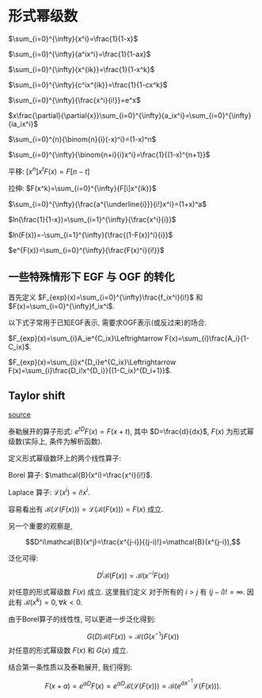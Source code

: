 # 形式幂级数

$\sum_{i=0}^{\infty}{x^i}=\frac{1}{1-x}$

$\sum_{i=0}^{\infty}{a^ix^i}=\frac{1}{1-ax}$

$\sum_{i=0}^{\infty}{x^{ik}}=\frac{1}{1-x^k}$

$\sum_{i=0}^{\infty}{c^ix^{ik}}=\frac{1}{1-cx^k}$

$\sum_{i=0}^{\infty}{\frac{x^i}{i!}}=e^x$

$x\frac{\partial}{\partial{x}}\sum_{i=0}^{\infty}{a_ix^i}=\sum_{i=0}^{\infty}{ia_ix^i}$

$\sum_{i=0}^{n}{\binom{n}{i}(-x)^i}=(1-x)^n$

$\sum_{i=0}^{\infty}{\binom{n+i}{i}x^i}=\frac{1}{(1-x)^{n+1}}$

平移: $[x^n]x^tF(x)=F[n-t]$

拉伸: $F(x^k)=\sum_{i=0}^{\infty}{F[i]x^{ik}}$

$\sum_{i=0}^{\infty}{\frac{a^{\underline{i}}}{i!}x^i}=(1+x)^a$

$ln(\frac{1}{1-x})=\sum_{i=1}^{\infty}{\frac{x^i}{i}}$

$ln(F(x))=-\sum_{i=1}^{\infty}{\frac{(1-F(x))^i}{i}}$

$e^{F(x)}=\sum_{i=0}^{\infty}{\frac{F(x)^i}{i!}}$


## 一些特殊情形下 EGF 与 OGF 的转化

首先定义 $F_{exp}(x)=\sum_{i=0}^{\infty}\frac{f_ix^i}{i!}$ 和 $F(x)=\sum_{i=0}^{\infty}f_ix^i$.

以下式子常用于已知EGF表示, 需要求OGF表示(或反过来)的场合.

$F_{exp}(x)=\sum_{i}A_ie^{C_ix}\Leftrightarrow F(x)=\sum_{i}\frac{A_i}{1-C_ix}$.

$F_{exp}(x)=\sum_{i}x^{D_i}e^{C_ix}\Leftrightarrow F(x)=\sum_{i}\frac{D_i!x^{D_i}}{(1-C_ix)^{D_i+1}}$.


## Taylor shift
[source](https://codeforces.com/blog/entry/99646)

泰勒展开的算子形式: $e^{tD}F(x)=F(x+t)$, 其中 $D=\frac{d}{dx}$, $F(x)$ 为形式幂级数(实际上, 条件为解析函数).

定义形式幂级数环上的两个线性算子:

Borel 算子: $\mathcal{B}(x^i)=\frac{x^i}{i!}$.

Laplace 算子: $\mathcal{L}(x^i)=i!x^i$.

容易看出有 $\mathcal{B}(\mathcal{L}(F(x)))=\mathcal{L}(\mathcal{B}(F(x)))=F(x)$ 成立.

另一个重要的观察是,

$$D^i\mathcal{B}(x^j)=\frac{x^{j-i}}{(j-i)!}=\mathcal{B}(x^{j-i}),$$

泛化可得:

$$D^i\mathcal{B}(F(x))=\mathcal{B}(x^{-i}F(x))$$

对任意的形式幂级数 $F(x)$ 成立. 这里我们定义 对于所有的 $i\gt j$ 有 $(j-i)!=\infty$. 因此有 $\mathcal{B}(x^k)=0,\forall k\lt 0$.

由于Borel算子的线性性, 可以更进一步泛化得到:

$$G(D)\mathcal{B}(F(x))=\mathcal{B}(G(x^{-1})F(x))$$
对任意的形式幂级数 $F(x)$ 和 $G(x)$ 成立.

结合第一条性质以及泰勒展开, 我们得到:

$$F(x+a)=e^{aD}F(x)=e^{aD}\mathcal{B}(\mathcal{L}(F(x)))=\mathcal{B}(e^{ax^{-1}}\mathcal{L}(F(x))).$$
